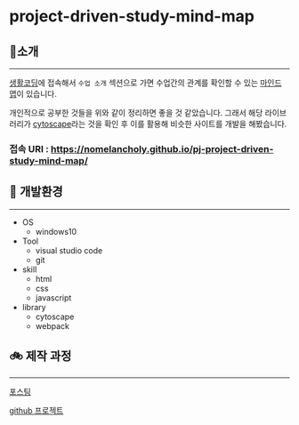 # project-driven-study-mind-map

## 🚀소개
---

[생활코딩](https://opentutorials.org/course/1)에 접속해서 `수업 소개` 섹션으로 가면 수업간의 관계를 확인할 수 있는 [마인드 맵](https://seomal.org/)이 있습니다.

개인적으로 공부한 것들을 위와 같이 정리하면 좋을 것 같았습니다. 
그래서 해당 라이브러리가 [cytoscape](https://js.cytoscape.org/#getting-started)라는 것을 확인 후 이를 활용해 비슷한 사이트를 개발을 해봤습니다.

### 접속 URI : https://nomelancholy.github.io/pj-project-driven-study-mind-map/

## 🍱 개발환경
---

- OS
    - windows10
- Tool
    - visual studio code
    - git
- skill
    - html
    - css
    - javascript
- library
    - cytoscape
    - webpack

## 🚲 제작 과정
---

[포스팅](https://velog.io/@takeknowledge/%EC%83%9D%ED%99%9C%EC%BD%94%EB%94%A9-%EB%A7%88%EC%9D%B8%EB%93%9C%EB%A7%B5-cytoscape-%ED%99%9C%EC%9A%A9-%ED%94%84%EB%A1%9C%EC%A0%9D%ED%8A%B8-56k4in7315)

[github 프로젝트](https://github.com/nomelancholy/js-project-driven-study-mind-map/projects/1)